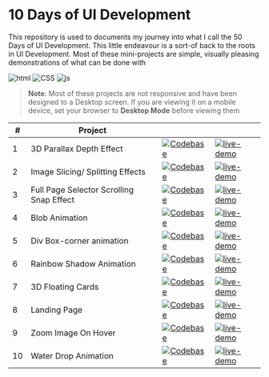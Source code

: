 # 10 Days of UI Development

This repository is used to documents my journey into what I call the 50 Days of UI Development. This little endeavour is a sort-of back to the roots in UI Development. Most of these mini-projects are simple, visually pleasing demonstrations of what can be done with

![html](https://img.shields.io/badge/-HTML-green) ![CSS](https://img.shields.io/badge/-css-gold) ![js](https://img.shields.io/badge/-javascript-cyan)

> **Note**: Most of these projects are not responsive and have been designed to a Desktop screen. If you are viewing it on a mobile device, set your browser to **Desktop Mode** before viewing them

| #   | Project                                  |                                                                                                              |                                                                                                                                                               |
| --- | ---------------------------------------- | ------------------------------------------------------------------------------------------------------------ | ------------------------------------------------------------------------------------------------------------------------------------------------------------- |
| 1   | 3D Parallax Depth Effect                 | [![Codebase](https://img.shields.io/badge/-Codebase-EA985D?style=for-the-badge)](3d-parallax-depth-effect)   | [![live-demo](https://img.shields.io/badge/-Live%20Demo-97C25E?style=for-the-badge)](https://sdhanush163.github.io/10-days-of-ui/3d-parallax-depth-effect/)   |
| 2   | Image Slicing/ Splitting Effects         | [![Codebase](https://img.shields.io/badge/-Codebase-EA985D?style=for-the-badge)](image-slicing-effect)       | [![live-demo](https://img.shields.io/badge/-Live%20Demo-97C25E?style=for-the-badge)](https://sdhanush163.github.io/10-days-of-ui/image-slicing-effect/)       |
| 3   | Full Page Selector Scrolling Snap Effect | [![Codebase](https://img.shields.io/badge/-Codebase-EA985D?style=for-the-badge)](full-page-scrolling-effect) | [![live-demo](https://img.shields.io/badge/-Live%20Demo-97C25E?style=for-the-badge)](https://sdhanush163.github.io/10-days-of-ui/full-page-scrolling-effect/) |
| 4   | Blob Animation                           | [![Codebase](https://img.shields.io/badge/-Codebase-EA985D?style=for-the-badge)](blob-animation)             | [![live-demo](https://img.shields.io/badge/-Live%20Demo-97C25E?style=for-the-badge)](https://sdhanush163.github.io/10-days-of-ui/blob-animation/)             |
| 5   | Div Box-corner animation                 | [![Codebase](https://img.shields.io/badge/-Codebase-EA985D?style=for-the-badge)](div-box-animation)          | [![live-demo](https://img.shields.io/badge/-Live%20Demo-97C25E?style=for-the-badge)](https://sdhanush163.github.io/10-days-of-ui/div-box-animation/)          |
| 6   | Rainbow Shadow Animation                 | [![Codebase](https://img.shields.io/badge/-Codebase-EA985D?style=for-the-badge)](rainbow-shadow-animation)   | [![live-demo](https://img.shields.io/badge/-Live%20Demo-97C25E?style=for-the-badge)](https://sdhanush163.github.io/10-days-of-ui/rainbow-shadow-animation/)   |
| 7   | 3D Floating Cards                        | [![Codebase](https://img.shields.io/badge/-Codebase-EA985D?style=for-the-badge)](3d-floating-credit-card)    | [![live-demo](https://img.shields.io/badge/-Live%20Demo-97C25E?style=for-the-badge)](https://sdhanush163.github.io/10-days-of-ui/3d-floating-credit-card/)    |
| 8   | Landing Page                             | [![Codebase](https://img.shields.io/badge/-Codebase-EA985D?style=for-the-badge)](landing-page)               | [![live-demo](https://img.shields.io/badge/-Live%20Demo-97C25E?style=for-the-badge)](https://sdhanush163.github.io/10-days-of-ui/landing-page/)               |
| 9   | Zoom Image On Hover                      | [![Codebase](https://img.shields.io/badge/-Codebase-EA985D?style=for-the-badge)](zoom-image-on-hover)        | [![live-demo](https://img.shields.io/badge/-Live%20Demo-97C25E?style=for-the-badge)](https://sdhanush163.github.io/10-days-of-ui/zoom-image-on-hover/)        |
| 10  | Water Drop Animation                     | [![Codebase](https://img.shields.io/badge/-Codebase-EA985D?style=for-the-badge)](water-drop-animation)       | [![live-demo](https://img.shields.io/badge/-Live%20Demo-97C25E?style=for-the-badge)](https://sdhanush163.github.io/10-days-of-ui/water-drop-animation/)       |

<!-- [![Codebase](https://img.shields.io/badge/-Not%20Available-ff0000?style=for-the-badge)]()                    | [![live-demo](https://img.shields.io/badge/-Not%20Available-ff0000?style=for-the-badge)]()                                                                    | -->
